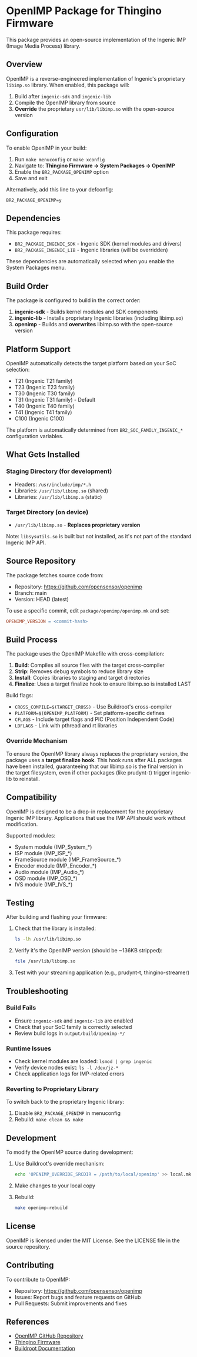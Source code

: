 # OpenIMP Package for Thingino Firmware

This package provides an open-source implementation of the Ingenic IMP (Image Media Process) library.

## Overview

OpenIMP is a reverse-engineered implementation of Ingenic's proprietary `libimp.so` library. When enabled, this package will:

1. Build after `ingenic-sdk` and `ingenic-lib`
2. Compile the OpenIMP library from source
3. **Override** the proprietary `usr/lib/libimp.so` with the open-source version

## Configuration

To enable OpenIMP in your build:

1. Run `make menuconfig` or `make xconfig`
2. Navigate to: **Thingino Firmware → System Packages → OpenIMP**
3. Enable the `BR2_PACKAGE_OPENIMP` option
4. Save and exit

Alternatively, add this line to your defconfig:
```
BR2_PACKAGE_OPENIMP=y
```

## Dependencies

This package requires:
- `BR2_PACKAGE_INGENIC_SDK` - Ingenic SDK (kernel modules and drivers)
- `BR2_PACKAGE_INGENIC_LIB` - Ingenic libraries (will be overridden)

These dependencies are automatically selected when you enable the System Packages menu.

## Build Order

The package is configured to build in the correct order:

1. **ingenic-sdk** - Builds kernel modules and SDK components
2. **ingenic-lib** - Installs proprietary Ingenic libraries (including libimp.so)
3. **openimp** - Builds and **overwrites** libimp.so with the open-source version

## Platform Support

OpenIMP automatically detects the target platform based on your SoC selection:

- T21 (Ingenic T21 family)
- T23 (Ingenic T23 family)
- T30 (Ingenic T30 family)
- T31 (Ingenic T31 family) - Default
- T40 (Ingenic T40 family)
- T41 (Ingenic T41 family)
- C100 (Ingenic C100)

The platform is automatically determined from `BR2_SOC_FAMILY_INGENIC_*` configuration variables.

## What Gets Installed

### Staging Directory (for development)
- Headers: `/usr/include/imp/*.h`
- Libraries: `/usr/lib/libimp.so` (shared)
- Libraries: `/usr/lib/libimp.a` (static)

### Target Directory (on device)
- `/usr/lib/libimp.so` - **Replaces proprietary version**

Note: `libsysutils.so` is built but not installed, as it's not part of the standard Ingenic IMP API.

## Source Repository

The package fetches source code from:
- Repository: https://github.com/opensensor/openimp
- Branch: main
- Version: HEAD (latest)

To use a specific commit, edit `package/openimp/openimp.mk` and set:
```makefile
OPENIMP_VERSION = <commit-hash>
```

## Build Process

The package uses the OpenIMP Makefile with cross-compilation:

1. **Build**: Compiles all source files with the target cross-compiler
2. **Strip**: Removes debug symbols to reduce library size
3. **Install**: Copies libraries to staging and target directories
4. **Finalize**: Uses a target finalize hook to ensure libimp.so is installed LAST

Build flags:
- `CROSS_COMPILE=$(TARGET_CROSS)` - Use Buildroot's cross-compiler
- `PLATFORM=$(OPENIMP_PLATFORM)` - Set platform-specific defines
- `CFLAGS` - Include target flags and PIC (Position Independent Code)
- `LDFLAGS` - Link with pthread and rt libraries

### Override Mechanism

To ensure the OpenIMP library always replaces the proprietary version, the package uses a **target finalize hook**. This hook runs after ALL packages have been installed, guaranteeing that our libimp.so is the final version in the target filesystem, even if other packages (like prudynt-t) trigger ingenic-lib to reinstall.

## Compatibility

OpenIMP is designed to be a drop-in replacement for the proprietary Ingenic IMP library. Applications that use the IMP API should work without modification.

Supported modules:
- System module (IMP_System_*)
- ISP module (IMP_ISP_*)
- FrameSource module (IMP_FrameSource_*)
- Encoder module (IMP_Encoder_*)
- Audio module (IMP_Audio_*)
- OSD module (IMP_OSD_*)
- IVS module (IMP_IVS_*)

## Testing

After building and flashing your firmware:

1. Check that the library is installed:
   ```bash
   ls -lh /usr/lib/libimp.so
   ```

2. Verify it's the OpenIMP version (should be ~136KB stripped):
   ```bash
   file /usr/lib/libimp.so
   ```

3. Test with your streaming application (e.g., prudynt-t, thingino-streamer)

## Troubleshooting

### Build Fails
- Ensure `ingenic-sdk` and `ingenic-lib` are enabled
- Check that your SoC family is correctly selected
- Review build logs in `output/build/openimp-*/`

### Runtime Issues
- Check kernel modules are loaded: `lsmod | grep ingenic`
- Verify device nodes exist: `ls -l /dev/jz-*`
- Check application logs for IMP-related errors

### Reverting to Proprietary Library
To switch back to the proprietary Ingenic library:
1. Disable `BR2_PACKAGE_OPENIMP` in menuconfig
2. Rebuild: `make clean && make`

## Development

To modify the OpenIMP source during development:

1. Use Buildroot's override mechanism:
   ```bash
   echo 'OPENIMP_OVERRIDE_SRCDIR = /path/to/local/openimp' >> local.mk
   ```

2. Make changes to your local copy

3. Rebuild:
   ```bash
   make openimp-rebuild
   ```

## License

OpenIMP is licensed under the MIT License. See the LICENSE file in the source repository.

## Contributing

To contribute to OpenIMP:
- Repository: https://github.com/opensensor/openimp
- Issues: Report bugs and feature requests on GitHub
- Pull Requests: Submit improvements and fixes

## References

- [OpenIMP GitHub Repository](https://github.com/opensensor/openimp)
- [Thingino Firmware](https://github.com/thingino/firmware)
- [Buildroot Documentation](https://buildroot.org/downloads/manual/manual.html)

